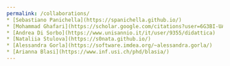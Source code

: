 ```yaml
---
permalink: /collaborations/
* [Sebastiano Panichella](https://spanichella.github.io/)                   Zurich University of Applied Science, Switzerland   2018-Today
* [Mohammad Ghafari](https://scholar.google.com/citations?user=6G3BI-UAAAAJ) University of Auckland, New Zealand                2018-Today
* [Andrea Di Sorbo](https://www.unisannio.it/it/user/9355/didattica)         University of Sannio, Italy                        2019-Today
* [Nataliia Stulova](https://s0nata.github.io/)                             University of Bern, Switzerland                     2020-Today
* [Alessandra Gorla](https://software.imdea.org/~alessandra.gorla/)         IMDEA Software Institute, Spain                     2020-Today
* [Arianna Blasi](https://www.inf.usi.ch/phd/blasia/)                       Università della Svizzera italiana                  2020-Today
---
```

